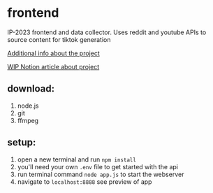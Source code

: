 # frontend
IP-2023 frontend and data collector. Uses reddit and youtube APIs to source content for tiktok generation

[Additional info about the project](https://github.com/IP-2023#automated-tiktok-video-generator)

[WIP Notion article about project](https://furtive-taxicab-a11.notion.site/Short-form-Video-Generator-e518f2871044420b80971f6fafb90692)

## download:
1. node.js
2. git
3. ffmpeg

## setup:
1. open a new terminal and run ```npm install```
2. you'll need your own ```.env``` file to get started with the api
3. run terminal command ```node app.js``` to start the webserver 
4. navigate to ```localhost:8888``` see preview of app
